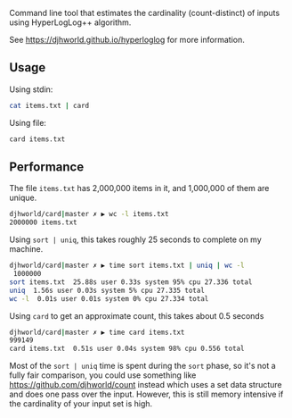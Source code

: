 Command line tool that estimates the cardinality (count-distinct) of inputs using HyperLogLog++ algorithm.

See https://djhworld.github.io/hyperloglog for more information.

## Usage

Using stdin:

```bash
cat items.txt | card
```

Using file:

```bash
card items.txt
```

## Performance

The file `items.txt` has 2,000,000 items in it, and 1,000,000 of them are unique.

```bash
djhworld/card|master ✗ ▶ wc -l items.txt
2000000 items.txt
```

Using `sort | uniq`, this takes roughly 25 seconds to complete on my machine. 

```bash
djhworld/card|master ✗ ▶ time sort items.txt | uniq | wc -l
 1000000
sort items.txt  25.88s user 0.33s system 95% cpu 27.336 total
uniq  1.56s user 0.03s system 5% cpu 27.335 total
wc -l  0.01s user 0.01s system 0% cpu 27.334 total
```

Using `card` to get an approximate count, this takes about 0.5 seconds

```bash
djhworld/card|master ✗ ▶ time card items.txt
999149
card items.txt  0.51s user 0.04s system 98% cpu 0.556 total
```

Most of the `sort | uniq` time is spent during the `sort` phase, so it's not a fully fair comparison, you could use something like https://github.com/djhworld/count instead which uses a set data structure and does one pass over the input. However, this is still memory intensive if the cardinality of your input set is high.





